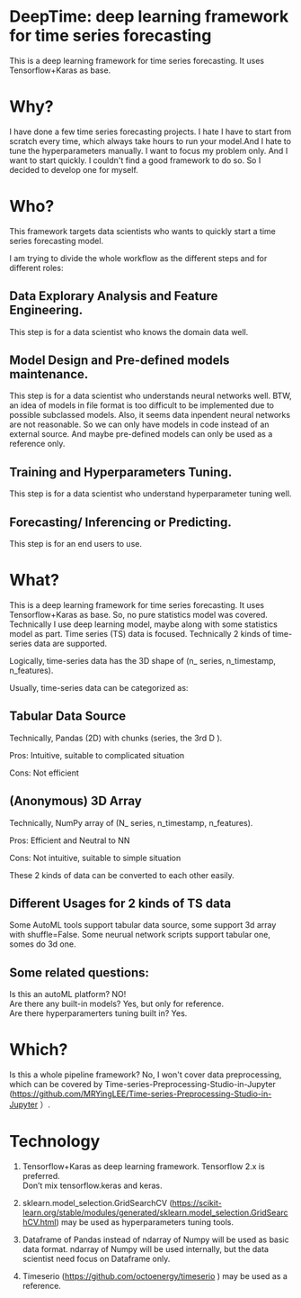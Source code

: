 # DeepTime: deep learning framework for time series forecasting
This is a deep learning framework for time series forecasting. It uses Tensorflow+Karas as base.

# Why?

I have done a few time series forecasting projects. I hate I have to start from scratch every time, which always take hours to run your model.And I hate to tune the hyperparameters manually. I want to focus my problem only. And I want to start quickly.
I couldn't find a good framework to do so. So I decided to develop one for myself.

# Who?

This framework targets data scientists who wants to quickly start a time series forecasting model.

I am trying to divide the whole workflow as the different steps and for different roles:

## Data Explorary Analysis and Feature Engineering.<br>
  This step is for a data scientist who knows the domain data well.
  
## Model Design and Pre-defined models maintenance.<br>
  This step is for a data scientist who understands neural networks well.
  BTW, an idea of models in file format is too difficult to be implemented due to possible subclassed models. Also, it seems data inpendent neural networks are not reasonable. So we can only have models in code instead of an external source. And maybe pre-defined models can only be used as a reference only.
  
## Training and Hyperparameters Tuning.<br>
  This step is for a data scientist who understand hyperparameter tuning well.
  
## Forecasting/ Inferencing or Predicting. <br>
  This step is for an end users to use.
  
# What?

This is a deep learning framework for time series forecasting. It uses Tensorflow+Karas as base.
So, no pure statistics model was covered. Technically I use deep learning model, maybe along with some statistics model as part.
Time series (TS) data is focused. Technically 2 kinds of time-series data are supported.

Logically, time-series data has the 3D shape of (n_ series, n_timestamp, n_features).

Usually, time-series data can be categorized as:
## Tabular Data Source
Technically, Pandas (2D) with chunks (series, the 3rd D ).

Pros: Intuitive, suitable to complicated situation

Cons: Not efficient

## (Anonymous) 3D Array
Technically, NumPy array of (N_ series, n_timestamp, n_features).

Pros: Efficient and Neutral to NN

Cons: Not intuitive, suitable to simple situation

These 2 kinds of data can be converted to each other easily.

## Different Usages for 2 kinds of TS data 

Some AutoML tools support tabular data source, some support 3d array with shuffle=False. 
Some neurual network scripts support tabular one, somes do 3d one.

## Some related questions:
Is this an autoML platform? NO!<br>
Are there any built-in models? Yes, but only for reference.<br>
Are there hyperparamerters tuning built in? Yes.<br>

# Which?
Is this a whole pipeline framework? No, I won't cover data preprocessing, which can be covered by Time-series-Preprocessing-Studio-in-Jupyter (https://github.com/MRYingLEE/Time-series-Preprocessing-Studio-in-Jupyter ）.

# Technology
1. Tensorflow+Karas as deep learning framework. 
Tensorflow 2.x is preferred.<br>
Don’t mix tensorflow.keras and keras.<br>

2. sklearn.model_selection.GridSearchCV (https://scikit-learn.org/stable/modules/generated/sklearn.model_selection.GridSearchCV.html) may be used as hyperparameters tuning tools.

3. Dataframe of Pandas instead of ndarray of Numpy will be used as basic data format. ndarray of Numpy will be used internally, but the data scientist need focus on Dataframe only.

4. Timeserio (https://github.com/octoenergy/timeserio ) may be used as a reference.
